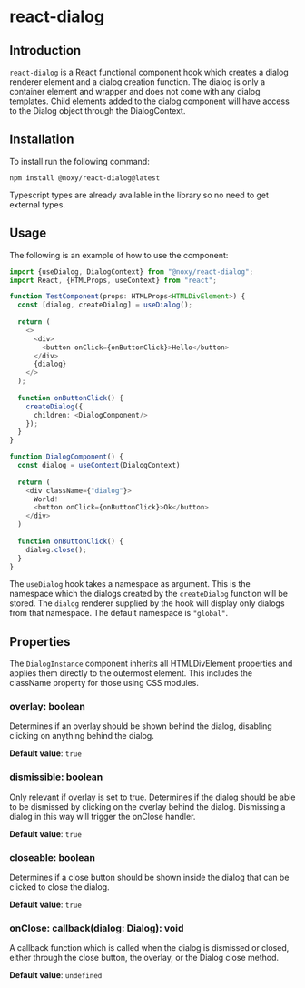 # react-dialog

## Introduction

`react-dialog` is a [React](https://reactjs.org/) functional component hook which creates a dialog renderer element and a dialog creation function.
The dialog is only a container element and wrapper and does not come with any dialog templates.
Child elements added to the dialog component will have access to the Dialog object through the DialogContext.

## Installation

To install run the following command:

```shell
npm install @noxy/react-dialog@latest
```

Typescript types are already available in the library so no need to get external types.

## Usage

The following is an example of how to use the component:

```typescript jsx
import {useDialog, DialogContext} from "@noxy/react-dialog";
import React, {HTMLProps, useContext} from "react";

function TestComponent(props: HTMLProps<HTMLDivElement>) {
  const [dialog, createDialog] = useDialog();
  
  return (
    <>
      <div>
        <button onClick={onButtonClick}>Hello</button>
      </div>
      {dialog}
    </>
  );
  
  function onButtonClick() {
    createDialog({
      children: <DialogComponent/>
    });
  }
}

function DialogComponent() {
  const dialog = useContext(DialogContext)
  
  return (
    <div className={"dialog"}>
      World!
      <button onClick={onButtonClick}>Ok</button>
    </div>
  )
  
  function onButtonClick() {
    dialog.close();
  }
}

```

The `useDialog` hook takes a namespace as argument. This is the namespace which the dialogs created by the `createDialog` function will be stored.
The `dialog` renderer supplied by the hook will display only dialogs from that namespace. The default namespace is `"global"`.

## Properties

The `DialogInstance` component inherits all HTMLDivElement properties and applies them directly to the outermost element.
This includes the className property for those using CSS modules.

### overlay: boolean

Determines if an overlay should be shown behind the dialog, disabling clicking on anything behind the dialog.

**Default value**: `true`

### dismissible: boolean

Only relevant if overlay is set to true.
Determines if the dialog should be able to be dismissed by clicking on the overlay behind the dialog.
Dismissing a dialog in this way will trigger the onClose handler.

**Default value**: `true`

### closeable: boolean

Determines if a close button should be shown inside the dialog that can be clicked to close the dialog.

**Default value**: `true`

### onClose: callback(dialog: Dialog): void

A callback function which is called when the dialog is dismissed or closed, either through the close button, the overlay, or the Dialog close method.

**Default value**: `undefined`
